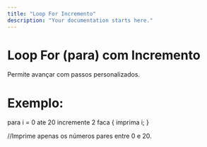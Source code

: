 ```yaml
---
title: "Loop For Incremento"
description: "Your documentation starts here."
---
```


# Loop For (para) com Incremento

Permite avançar com passos personalizados.

# Exemplo:

para i = 0 ate 20 incremente 2 faca {
    imprima i;
}

//Imprime apenas os números pares entre 0 e 20.




